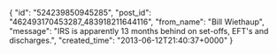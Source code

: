  {
   "id": "524239850945285",
   "post_id": "462493170453287_483918211644116",
   "from_name": "Bill Wiethaup",
   "message": "IRS is apparently 13 months behind on set-offs, EFT's and discharges.",
   "created_time": "2013-06-12T21:40:37+0000"
 }
